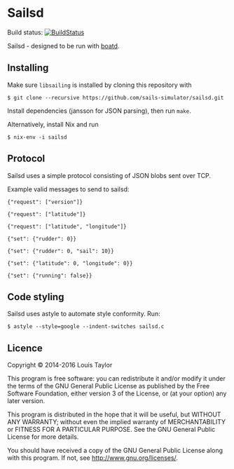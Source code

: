 Sailsd
======

Build status: [![BuildStatus](https://travis-ci.org/sails-simulator/sailsd.svg?branch=master)](https://travis-ci.org/sails-simulator/sailsd)

Sailsd - designed to be run with [boatd](http://boatd.readthedocs.io/).

Installing
----------

Make sure `libsailing` is installed by cloning this repository with

    $ git clone --recursive https://github.com/sails-simulator/sailsd.git

Install dependencies (jansson for JSON parsing), then run `make`.

Alternatively, install Nix and run

    $ nix-env -i sailsd

Protocol
--------

Sailsd uses a simple protocol consisting of JSON blobs sent over TCP.

Example valid messages to send to sailsd:

    {"request": ["version"]}

    {"request": ["latitude"]}

    {"request": ["latitude", "longitude"]}

    {"set": {"rudder": 0}}

    {"set": {"rudder": 0, "sail": 10}}

    {"set": {"latitude": 0, "longitude": 0}}

    {"set": {"running": false}}


Code styling
------------

Sailsd uses astyle to automate style conformity. Run:

    $ astyle --style=google --indent-switches sailsd.c

Licence
-------

Copyright © 2014-2016 Louis Taylor

This program is free software: you can redistribute it and/or modify it under
the terms of the GNU General Public License as published by the Free Software
Foundation, either version 3 of the License, or (at your option) any later
version.

This program is distributed in the hope that it will be useful, but WITHOUT ANY
WARRANTY; without even the implied warranty of MERCHANTABILITY or FITNESS FOR A
PARTICULAR PURPOSE.  See the GNU General Public License for more details.

You should have received a copy of the GNU General Public License along with
this program.  If not, see <http://www.gnu.org/licenses/>.
